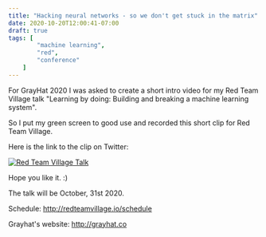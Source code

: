 ```yaml
---
title: "Hacking neural networks - so we don't get stuck in the matrix"
date: 2020-10-20T12:00:41-07:00
draft: true
tags: [
        "machine learning",
        "red",
        "conference"
    ]
---
```



For GrayHat 2020 I was asked to create a short intro video for my Red Team Village talk "Learning by doing: Building and breaking a machine learning system".

So I put my green screen to good use and recorded this short clip for Red Team Village.

Here is the link to the clip on Twitter:

[![Red Team Village Talk](/blog/images/2020/grayhat-video.png)](https://twitter.com/RedTeamVillage_/status/1316895004447657984)

Hope you like it. :)

The talk will be October, 31st 2020.

Schedule: http://redteamvillage.io/schedule

Grayhat's website: http://grayhat.co
